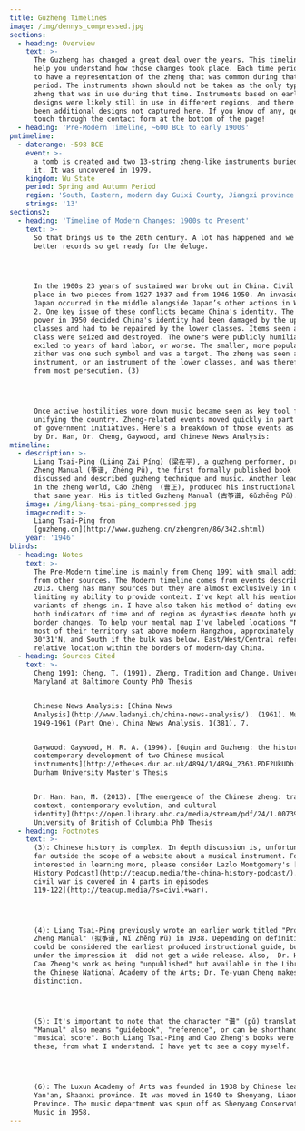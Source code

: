 ```yaml
---
title: Guzheng Timelines
image: /img/dennys_compressed.jpg
sections:
  - heading: Overview
    text: >-
      The Guzheng has changed a great deal over the years. This timeline can
      help you understand how those changes took place. Each time period tries
      to have a representation of the zheng that was common during that time
      period. The instruments shown should not be taken as the only type of
      zheng that was in use during that time. Instruments based on earlier
      designs were likely still in use in different regions, and there may have
      been additional designs not captured here. If you know of any, get in
      touch through the contact form at the bottom of the page!
  - heading: 'Pre-Modern Timeline, ~600 BCE to early 1900s'
pmtimeline:
  - daterange: ~598 BCE
    event: >-
      a tomb is created and two 13-string zheng-like instruments buried within
      it. It was uncovered in 1979.
    kingdom: Wu State
    period: Spring and Autumn Period
    region: 'South, Eastern, modern day Guixi County, Jiangxi province'
    strings: '13'
sections2:
  - heading: 'Timeline of Modern Changes: 1900s to Present'
    text: >-
      So that brings us to the 20th century. A lot has happened and we have
      better records so get ready for the deluge.




      In the 1900s 23 years of sustained war broke out in China. Civil war took
      place in two pieces from 1927-1937 and from 1946-1950. An invasion from
      Japan occurred in the middle alongside Japan’s other actions in World War
      2. One key issue of these conflicts became China's identity. The side in
      power in 1950 decided China's identity had been damaged by the upper
      classes and had to be repaired by the lower classes. Items seen as upper
      class were seized and destroyed. The owners were publicly humiliated,
      exiled to years of hard labor, or worse. The smaller, more popular qin
      zither was one such symbol and was a target. The zheng was seen as a folk
      instrument, or an instrument of the lower classes, and was therefore saved
      from most persecution. (3)




      Once active hostilities wore down music became seen as key tool for
      unifying the country. Zheng-related events moved quickly in part because
      of government initiatives. Here's a breakdown of those events as reported
      by Dr. Han, Dr. Cheng, Gaywood, and Chinese News Analysis:
mtimeline:
  - description: >-
      Liang Tsai-Ping (Liáng Zài Píng) (梁在平), a guzheng performer, produces
      Zheng Manual (筝谱, Zhēng Pǔ), the first formally published book that
      discussed and described guzheng technique and music. Another leading man
      in the zheng world, Cáo Zhèng  (曹正), produced his instructional book later
      that same year. His is titled Guzheng Manual (古筝谱, Gǔzhēng Pǔ). (4)(5)
    image: /img/liang-tsai-ping_compressed.jpg
    imagecredit: >-
      Liang Tsai-Ping from
      [guzheng.cn](http://www.guzheng.cn/zhengren/86/342.shtml)
    year: '1946'
blinds:
  - heading: Notes
    text: >-
      The Pre-Modern timeline is mainly from Cheng 1991 with small additions
      from other sources. The Modern timeline comes from events described in Han
      2013. Cheng has many sources but they are almost exclusively in Chinese,
      limiting my ability to provide context. I've kept all his mentioned
      variants of zhengs in. I have also taken his method of dating events to be
      both indicators of time and of region as dynasties denote both years and
      border changes. To help your mental map I've labeled locations "North" if
      most of their territory sat above modern Hangzhou, approximately north of
      30°31'N, and South if the bulk was below. East/West/Central refer to
      relative location within the borders of modern-day China.
  - heading: Sources Cited
    text: >-
      Cheng 1991: Cheng, T. (1991). Zheng, Tradition and Change. University of
      Maryland at Baltimore County PhD Thesis


      Chinese News Analysis: [China News
      Analysis](http://www.ladanyi.ch/china-news-analysis/). (1961). Music,
      1949-1961 (Part One). China News Analysis, 1(381), 7.


      Gaywood: Gaywood, H. R. A. (1996). [Guqin and Guzheng: the historical and
      contemporary development of two Chinese musical
      instruments](http://etheses.dur.ac.uk/4894/1/4894_2363.PDF?UkUDh:CyT).
      Durham University Master's Thesis 


      Dr. Han: Han, M. (2013). [The emergence of the Chinese zheng: traditional
      context, contemporary evolution, and cultural
      identity](https://open.library.ubc.ca/media/stream/pdf/24/1.0073945/1).
      University of British of Columbia PhD Thesis
  - heading: Footnotes
    text: >-
      (3): Chinese history is complex. In depth discussion is, unfortunately,
      far outside the scope of a website about a musical instrument. For those
      interested in learning more, please consider Lazlo Montgomery's [China
      History Podcast](http://teacup.media/the-china-history-podcast/). [The
      civil war is covered in 4 parts in episodes
      119-122](http://teacup.media/?s=civil+war).




      (4): Liang Tsai-Ping previously wrote an earlier work titled "Proposed
      Zheng Manual" (拟筝谱, Nǐ Zhēng Pǔ) in 1938. Depending on definitions that
      could be considered the earliest produced instructional guide, but I am
      under the impression it  did not get a wide release. Also,  Dr. Han lists
      Cao Zheng's work as being "unpublished" but available in the Library of
      the Chinese National Academy of the Arts; Dr. Te-yuan Cheng makes no
      distinction.




      (5): It's important to note that the character "谱" (pǔ) translated here as
      "Manual" also means "guidebook", "reference", or can be shorthand for
      "musical score". Both Liang Tsai-Ping and Cao Zheng's books were all of
      these, from what I understand. I have yet to see a copy myself.




      (6): The Luxun Academy of Arts was founded in 1938 by Chinese leaders in
      Yan'an, Shaanxi province. It was moved in 1940 to Shenyang, Liaoning
      Province. The music department was spun off as Shenyang Conservatory of
      Music in 1958.
---
```


